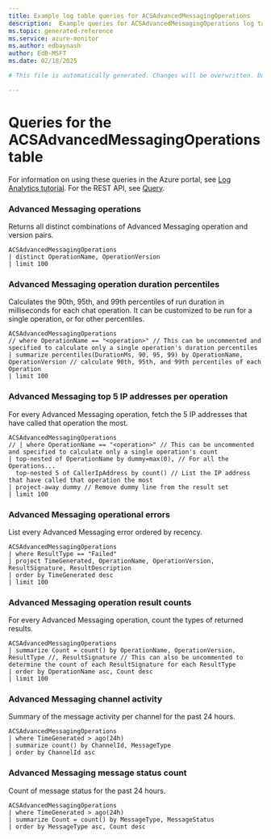 ```yaml
---
title: Example log table queries for ACSAdvancedMessagingOperations
description:  Example queries for ACSAdvancedMessagingOperations log table
ms.topic: generated-reference
ms.service: azure-monitor
ms.author: edbaynash
author: EdB-MSFT
ms.date: 02/18/2025

# This file is automatically generated. Changes will be overwritten. Do not change this file directly. 

---
```


# Queries for the ACSAdvancedMessagingOperations table

For information on using these queries in the Azure portal, see [Log Analytics tutorial](/azure/azure-monitor/logs/log-analytics-tutorial). For the REST API, see [Query](/rest/api/loganalytics/query).


### Advanced Messaging operations  


Returns all distinct combinations of Advanced Messaging operation and version pairs.  

```query
ACSAdvancedMessagingOperations
| distinct OperationName, OperationVersion 
| limit 100
```



### Advanced Messaging operation duration percentiles  


Calculates the 90th, 95th, and 99th percentiles of run duration in milliseconds for each chat operation. It can be customized to be run for a single operation, or for other percentiles.  

```query
ACSAdvancedMessagingOperations
// where OperationName == "<operation>" // This can be uncommented and specified to calculate only a single operation's duration percentiles
| summarize percentiles(DurationMs, 90, 95, 99) by OperationName, OperationVersion // calculate 90th, 95th, and 99th percentiles of each Operation
| limit 100

```



### Advanced Messaging top 5 IP addresses per operation  


For every Advanced Messaging operation, fetch the 5 IP addresses that have called that operation the most.  

```query
ACSAdvancedMessagingOperations
// | where OperationName == "<operation>" // This can be uncommented and specified to calculate only a single operation's count
| top-nested of OperationName by dummy=max(0), // For all the Operations...
  top-nested 5 of CallerIpAddress by count() // List the IP address that have called that operation the most
| project-away dummy // Remove dummy line from the result set
| limit 100
```



### Advanced Messaging operational errors  


List every Advanced Messaging error ordered by recency.  

```query
ACSAdvancedMessagingOperations
| where ResultType == "Failed"
| project TimeGenerated, OperationName, OperationVersion, ResultSignature, ResultDescription
| order by TimeGenerated desc
| limit 100
```



### Advanced Messaging operation result counts  


For every Advanced Messaging operation, count the types of returned results.  

```query
ACSAdvancedMessagingOperations
| summarize Count = count() by OperationName, OperationVersion, ResultType //, ResultSignature // This can also be uncommented to determine the count of each ResultSignature for each ResultType 
| order by OperationName asc, Count desc
| limit 100
```



### Advanced Messaging channel activity  


Summary of the message activity per channel for the past 24 hours.  

```query
ACSAdvancedMessagingOperations
| where TimeGenerated > ago(24h)
| summarize count() by ChannelId, MessageType
| order by ChannelId asc
```



### Advanced Messaging message status count  


Count of message status for the past 24 hours.  

```query
ACSAdvancedMessagingOperations
| where TimeGenerated > ago(24h)
| summarize Count = count() by MessageType, MessageStatus
| order by MessageType asc, Count desc
```

